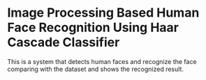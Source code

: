 # Image Processing Based Human Face Recognition Using Haar Cascade Classifier 
This is a system that detects human faces and recognize the face comparing with the dataset and shows the recognized result.
